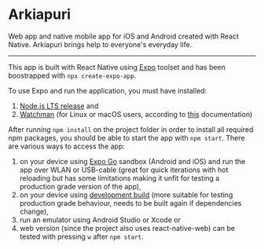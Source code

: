 # Arkiapuri

Web app and native mobile app for iOS and Android created with React Native. Arkiapuri brings help to everyone's everyday life.

---

This app is built with React Native using [Expo](https://docs.expo.dev/) toolset and has been boostrapped with `npx create-expo-app`.

To use Expo and run the application, you must have installed:

1. [Node.js LTS release](https://nodejs.org/en/) and
2. [Watchman](https://facebook.github.io/watchman/docs/install#buildinstall) (for Linux or macOS users, according to [this](https://docs.expo.dev/get-started/installation/) documentation)

After running `npm install` on the project folder in order to install all required npm packages, you should be able to start the app with `npm start`. There are various ways to access the app:

1. on your device using [Expo Go](https://expo.dev/client) sandbox (Android and iOS) and run the app over WLAN or USB-cable (great for quick iterations with hot reloading but has some limitations making it unfit for testing a production grade version of the app),
2. on your device using [development build](https://docs.expo.dev/develop/development-builds/create-a-build/) (more suitable for testing production grade behaviour, needs to be built again if dependencies change),
3. run an emulator using Android Studio or Xcode or
4. web version (since the project also uses react-native-web) can be tested with pressing `w` after `npm start`.
